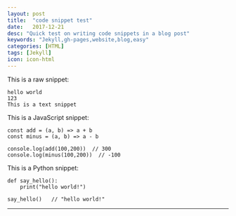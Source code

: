 ```yaml
---
layout: post
title:  "code snippet test"
date:   2017-12-21
desc: "Quick test on writing code snippets in a blog post"
keywords: "Jekyll,gh-pages,website,blog,easy"
categories: [HTML]
tags: [Jekyll]
icon: icon-html
---
```


This is a raw snippet:

```
hello world
123
This is a text snippet
```


This is a JavaScript snippet:

```
const add = (a, b) => a + b
const minus = (a, b) => a - b

console.log(add(100,200))  // 300
console.log(minus(100,200))  // -100
```

This is a Python snippet:

```
def say_hello():
    print("hello world!")

say_hello()   // "hello world!"
```

---
